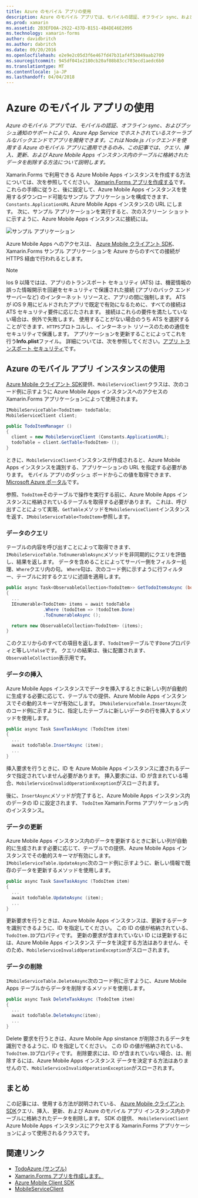 ```yaml
---
title: Azure のモバイル アプリの使用
description: Azure のモバイル アプリでは、モバイルの認証、オフライン sync、およびプッシュ通知のサポートにより、Azure App Service でホストされているスケーラブルなバックエンドでアプリを開発できます。 これは Node.js バックエンドを使用する Azure のモバイル アプリに適用できるのみ、この記事では、クエリ、挿入、更新、および Azure Mobile Apps インスタンス内のテーブルに格納されたデータを削除する方法について説明します。
ms.prod: xamarin
ms.assetid: 2B3EFD0A-2922-437D-B151-4B4DE46E2095
ms.technology: xamarin-forms
author: davidbritch
ms.author: dabritch
ms.date: 09/20/2016
ms.openlocfilehash: e2e9e2c05d3f6e467fd47b31af4f53049aab2709
ms.sourcegitcommit: 945df041e2180cb20af08b83cc703ecd1aedc6b0
ms.translationtype: MT
ms.contentlocale: ja-JP
ms.lasthandoff: 04/04/2018
---
```

# <a name="consuming-an-azure-mobile-app"></a>Azure のモバイル アプリの使用

_Azure のモバイル アプリでは、モバイルの認証、オフライン sync、およびプッシュ通知のサポートにより、Azure App Service でホストされているスケーラブルなバックエンドでアプリを開発できます。これは Node.js バックエンドを使用する Azure のモバイル アプリに適用できるのみ、この記事では、クエリ、挿入、更新、および Azure Mobile Apps インスタンス内のテーブルに格納されたデータを削除する方法について説明します。_

Xamarin.Forms で利用できる Azure Mobile Apps インスタンスを作成する方法については、次を参照してください。 [Xamarin.Forms アプリを作成する](https://azure.microsoft.com/documentation/articles/app-service-mobile-xamarin-forms-get-started/)です。 これらの手順に従うと、後に設定して、Azure Mobile Apps インスタンスを使用するダウンロード可能なサンプル アプリケーションを構成できます、 `Constants.ApplicationURL` Azure Mobile Apps インスタンスの URL にします。 次に、サンプル アプリケーションを実行すると、次のスクリーン ショットに示すように、Azure Mobile Apps インスタンスに接続には。

![](azure-images/portal.png "サンプル アプリケーション")

Azure Mobile Apps へのアクセスは、 [Azure Mobile クライアント SDK](https://www.nuget.org/packages/Microsoft.Azure.Mobile.Client/)、Xamarin.Forms サンプル アプリケーションを Azure からのすべての接続が HTTPS 経由で行われるとします。

> [!NOTE]
> Ios 9 以降ではは、アプリのトランスポート セキュリティ (ATS) は、機密情報の誤った情報開示を回避をセキュリティで保護された接続 (アプリのバック エンド サーバーなど) のインターネット リソースと、アプリの間に強制します。 ATS が iOS 9 用にビルドされたアプリで既定で有効になるために、すべての接続は ATS セキュリティ要件に応じたされます。 接続はこれらの要件を満たしていない場合は、例外で失敗します。
> 使用することがない場合のうち ATS を選択することができます、`HTTPS`プロトコルし、インターネット リソースのための通信をセキュリティで保護します。 アプリケーションを更新することによってこれを行う**Info.plist**ファイル。 詳細については、次を参照してください。[アプリ トランスポート セキュリティ](~/ios/app-fundamentals/ats.md)です。

## <a name="consuming-an-azure-mobile-app-instance"></a>Azure のモバイル アプリ インスタンスの使用

[Azure Mobile クライアント SDK](https://www.nuget.org/packages/Microsoft.Azure.Mobile.Client/)提供、`MobileServiceClient`クラスは、次のコード例に示すように Azure Mobile Apps インスタンスへのアクセスの Xamarin.Forms アプリケーションによって使用されます。

```csharp
IMobileServiceTable<TodoItem> todoTable;
MobileServiceClient client;

public TodoItemManager ()
{
  client = new MobileServiceClient (Constants.ApplicationURL);
  todoTable = client.GetTable<TodoItem> ();
}
```

ときに、`MobileServiceClient`インスタンスが作成されると、Azure Mobile Apps インスタンスを識別する、アプリケーションの URL を指定する必要があります。 モバイル アプリのダッシュ ボードからこの値を取得できます、 [Microsoft Azure ポータル](https://portal.azure.com/)です。

参照、`TodoItem`そのテーブルで操作を実行する前に、Azure Mobile Apps インスタンスに格納されているテーブルを取得する必要があります。 これは、呼び出すことによって実現、`GetTable`メソッドを`MobileServiceClient`インスタンスを返す、`IMobileServiceTable<TodoItem>`参照します。

### <a name="querying-data"></a>データのクエリ

テーブルの内容を呼び出すことによって取得できます、`IMobileServiceTable.ToEnumerableAsync`メソッドを非同期的にクエリを評価し、結果を返します。 データを含めることによってサーバー側をフィルター処理、`Where`クエリ内の句。 `Where`句は、次のコード例に示すように行フィルター、テーブルに対するクエリに述語を適用します。

```csharp
public async Task<ObservableCollection<TodoItem>> GetTodoItemsAsync (bool syncItems = false)
{
  ...
  IEnumerable<TodoItem> items = await todoTable
              .Where (todoItem => !todoItem.Done)
              .ToEnumerableAsync ();

  return new ObservableCollection<TodoItem> (items);
}
```

このクエリからのすべての項目を返します、`TodoItem`テーブルです`Done`プロパティと等しい`false`です。 クエリの結果は、後に配置されます、`ObservableCollection`表示用です。

### <a name="inserting-data"></a>データの挿入

Azure Mobile Apps インスタンスでデータを挿入するときに新しい列が自動的に生成する必要に応じて、テーブルでの提供、Azure Mobile Apps インスタンスでその動的スキーマが有効にします。 `IMobileServiceTable.InsertAsync`次のコード例に示すように、指定したテーブルに新しいデータの行を挿入するメソッドを使用します。

```csharp
public async Task SaveTaskAsync (TodoItem item)
{
  ...
  await todoTable.InsertAsync (item);
  ...
}
```

挿入要求を行うときに、ID を Azure Mobile Apps インスタンスに渡されるデータで指定されていません必要があります。 挿入要求には、ID が含まれている場合、`MobileServiceInvalidOperationException`がスローされます。

後に、`InsertAsync`メソッドが完了すると、Azure Mobile Apps インスタンス内のデータの ID に設定されます、 `TodoItem` Xamarin.Forms アプリケーション内のインスタンス。

### <a name="updating-data"></a>データの更新

Azure Mobile Apps インスタンス内のデータを更新するときに新しい列が自動的に生成されます必要に応じて、テーブルでの提供、Azure Mobile Apps インスタンスでその動的スキーマが有効にします。 `IMobileServiceTable.UpdateAsync`次のコード例に示すように、新しい情報で既存のデータを更新するメソッドを使用します。

```csharp
public async Task SaveTaskAsync (TodoItem item)
{
  ...
  await todoTable.UpdateAsync (item);
  ...
}
```

更新要求を行うときは、Azure Mobile Apps インスタンスは、更新するデータを識別できるように、ID を指定してください。 この ID の値が格納されている、`TodoItem.ID`プロパティです。 更新の要求が含まれていない ID には更新するには、Azure Mobile Apps インスタンス データを決定する方法はありません、そのため、`MobileServiceInvalidOperationException`がスローされます。

### <a name="deleting-data"></a>データの削除

`IMobileServiceTable.DeleteAsync`次のコード例に示すように、Azure Mobile Apps テーブルからデータを削除するメソッドを使用します。

```csharp
public async Task DeleteTaskAsync (TodoItem item)
{
  ...
  await todoTable.DeleteAsync(item);
  ...
}
```

Delete 要求を行うときは、Azure Mobile App sinstance が削除されるデータを識別できるように、ID を指定してください。 この ID の値が格納されている、`TodoItem.ID`プロパティです。 削除要求には、ID が含まれていない場合、は、削除するには、Azure Mobile Apps インスタンス データを決定する方法はありませんので、`MobileServiceInvalidOperationException`がスローされます。

## <a name="summary"></a>まとめ

この記事には、使用する方法が説明されている、 [Azure Mobile クライアント SDK](https://www.nuget.org/packages/Microsoft.Azure.Mobile.Client/)クエリ、挿入、更新、および Azure のモバイル アプリ インスタンス内のテーブルに格納されたデータを削除します。 SDK の提供、 `MobileServiceClient` Azure Mobile Apps インスタンスにアクセスする Xamarin.Forms アプリケーションによって使用されるクラスです。


## <a name="related-links"></a>関連リンク

- [TodoAzure (サンプル)](https://developer.xamarin.com/samples/xamarin-forms/WebServices/TodoAzure/)
- [Xamarin.Forms アプリを作成します。](https://azure.microsoft.com/documentation/articles/app-service-mobile-xamarin-forms-get-started/)
- [Azure Mobile Client SDK](https://www.nuget.org/packages/Microsoft.Azure.Mobile.Client/)
- [MobileServiceClient](https://msdn.microsoft.com/library/azure/microsoft.windowsazure.mobileservices.mobileserviceclient(v=azure.10).aspx)
